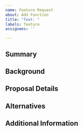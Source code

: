 ```yaml
---
name: Feature Request
about: Add Function
title: "feat: "
labels: feature
assignees: ''

---
```


## Summary

<!-- Provide a summary of the proposed feature -->

## Background

<!-- Describe the background of this proposal and the problem it aims to solve -->

## Proposal Details

<!-- Detail the proposed feature and any ideas on how it should be implemented -->

## Alternatives

<!-- Describe any alternative solutions you considered -->

## Additional Information

<!-- Add any other relevant information or screenshots -->
